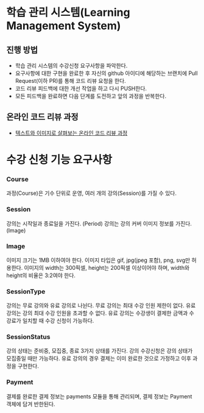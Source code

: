 # 학습 관리 시스템(Learning Management System)
## 진행 방법
* 학습 관리 시스템의 수강신청 요구사항을 파악한다.
* 요구사항에 대한 구현을 완료한 후 자신의 github 아이디에 해당하는 브랜치에 Pull Request(이하 PR)를 통해 코드 리뷰 요청을 한다.
* 코드 리뷰 피드백에 대한 개선 작업을 하고 다시 PUSH한다.
* 모든 피드백을 완료하면 다음 단계를 도전하고 앞의 과정을 반복한다.

## 온라인 코드 리뷰 과정
* [텍스트와 이미지로 살펴보는 온라인 코드 리뷰 과정](https://github.com/next-step/nextstep-docs/tree/master/codereview)

# 수강 신청 기능 요구사항
### Course
과정(Course)은 기수 단위로 운영, 여러 개의 강의(Session)를 가질 수 있다.
### Session
강의는 시작일과 종료일을 가진다. (Period)
강의는 강의 커버 이미지 정보를 가진다. (Image)
### Image
이미지 크기는 1MB 이하여야 한다.
이미지 타입은 gif, jpg(jpeg 포함), png, svg만 허용한다.
이미지의 width는 300픽셀, height는 200픽셀 이상이어야 하며, width와 height의 비율은 3:2여야 한다.
### SessionType
강의는 무료 강의와 유료 강의로 나뉜다.
무료 강의는 최대 수강 인원 제한이 없다.
유료 강의는 강의 최대 수강 인원을 초과할 수 없다.
유료 강의는 수강생이 결제한 금액과 수강료가 일치할 때 수강 신청이 가능하다.
### SessionStatus
강의 상태는 준비중, 모집중, 종료 3가지 상태를 가진다.
강의 수강신청은 강의 상태가 모집중일 때만 가능하다.
유료 강의의 경우 결제는 이미 완료한 것으로 가정하고 이후 과정을 구현한다.
### Payment
결제를 완료한 결제 정보는 payments 모듈을 통해 관리되며, 결제 정보는 Payment 객체에 담겨 반한된다.
